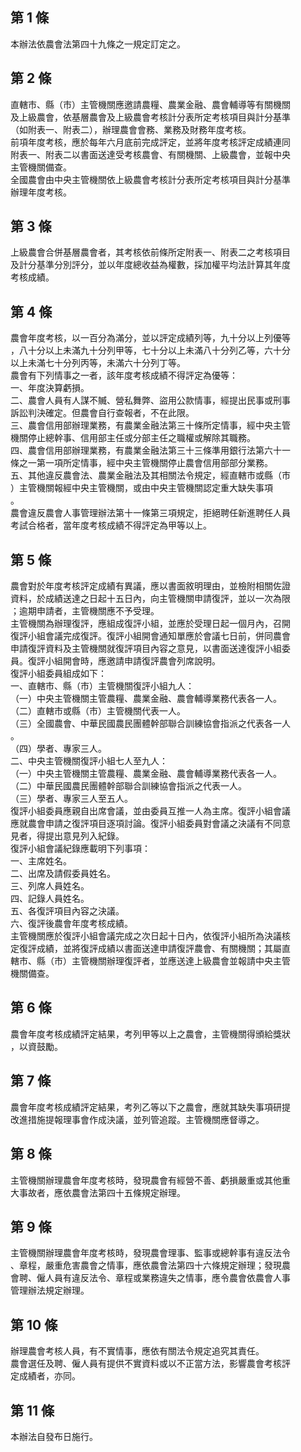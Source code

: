 第 1 條
-------
本辦法依農會法第四十九條之一規定訂定之。

第 2 條
-------
直轄市、縣（市）主管機關應邀請農糧、農業金融、農會輔導等有關機關  
及上級農會，依基層農會及上級農會考核計分表所定考核項目與計分基準  
（如附表一、附表二），辦理農會會務、業務及財務年度考核。  
前項年度考核，應於每年六月底前完成評定，並將年度考核評定成績連同  
附表一、附表二以書面送達受考核農會、有關機關、上級農會，並報中央  
主管機關備查。  
全國農會由中央主管機關依上級農會考核計分表所定考核項目與計分基準  
辦理年度考核。

第 3 條
-------
上級農會合併基層農會者，其考核依前條所定附表一、附表二之考核項目  
及計分基準分別評分，並以年度總收益為權數，採加權平均法計算其年度  
考核成績。

第 4 條
-------
農會年度考核，以一百分為滿分，並以評定成績列等，九十分以上列優等  
，八十分以上未滿九十分列甲等，七十分以上未滿八十分列乙等，六十分  
以上未滿七十分列丙等，未滿六十分列丁等。  
農會有下列情事之一者，該年度考核成績不得評定為優等：  
一、年度決算虧損。  
二、農會人員有人謀不贓、營私舞弊、盜用公款情事，經提出民事或刑事  
    訴訟判決確定。但農會自行查報者，不在此限。  
三、農會信用部辦理業務，有農業金融法第三十條所定情事，經中央主管  
    機關停止總幹事、信用部主任或分部主任之職權或解除其職務。  
四、農會信用部辦理業務，有農業金融法第三十三條準用銀行法第六十一  
    條之一第一項所定情事，經中央主管機關停止農會信用部部分業務。  
五、其他違反農會法、農業金融法及其相關法令規定，經直轄市或縣（市  
    ）主管機關報經中央主管機關，或由中央主管機關認定重大缺失事項  
    。  
農會違反農會人事管理辦法第十一條第三項規定，拒絕聘任新進聘任人員  
考試合格者，當年度考核成績不得評定為甲等以上。

第 5 條
-------
農會對於年度考核評定成績有異議，應以書面敘明理由，並檢附相關佐證  
資料，於成績送達之日起十五日內，向主管機關申請復評，並以一次為限  
；逾期申請者，主管機關應不予受理。  
主管機關為辦理復評，應組成復評小組，並應於受理日起一個月內，召開  
復評小組會議完成復評。復評小組開會通知單應於會議七日前，併同農會  
申請復評資料及主管機關就復評項目內容之意見，以書面送達復評小組委  
員。復評小組開會時，應邀請申請復評農會列席說明。  
復評小組委員組成如下：  
一、直轄市、縣（市）主管機關復評小組九人：  
（一）中央主管機關主管農糧、農業金融、農會輔導業務代表各一人。  
（二）直轄市或縣（市）主管機關代表一人。  
（三）全國農會、中華民國農民團體幹部聯合訓練協會指派之代表各一人  
      。  
（四）學者、專家三人。  
二、中央主管機關復評小組七人至九人：  
（一）中央主管機關主管農糧、農業金融、農會輔導業務代表各一人。  
（二）中華民國農民團體幹部聯合訓練協會指派之代表一人。  
（三）學者、專家三人至五人。  
復評小組委員應親自出席會議，並由委員互推一人為主席。復評小組會議  
應就農會申請之復評項目逐項討論。復評小組委員對會議之決議有不同意  
見者，得提出意見列入紀錄。  
復評小組會議紀錄應載明下列事項：  
一、主席姓名。  
二、出席及請假委員姓名。  
三、列席人員姓名。  
四、記錄人員姓名。  
五、各復評項目內容之決議。  
六、復評後農會年度考核成績。  
主管機關應於復評小組會議完成之次日起十日內，依復評小組所為決議核  
定復評成績，並將復評成績以書面送達申請復評農會、有關機關；其屬直  
轄市、縣（市）主管機關辦理復評者，並應送達上級農會並報請中央主管  
機關備查。

第 6 條
-------
農會年度考核成績評定結果，考列甲等以上之農會，主管機關得頒給獎狀  
，以資鼓勵。

第 7 條
-------
農會年度考核成績評定結果，考列乙等以下之農會，應就其缺失事項研提  
改進措施提報理事會作成決議，並列管追蹤。主管機關應督導之。

第 8 條
-------
主管機關辦理農會年度考核時，發現農會有經營不善、虧損嚴重或其他重  
大事故者，應依農會法第四十五條規定辦理。

第 9 條
-------
主管機關辦理農會年度考核時，發現農會理事、監事或總幹事有違反法令  
、章程，嚴重危害農會之情事，應依農會法第四十六條規定辦理；發現農  
會聘、僱人員有違反法令、章程或業務違失之情事，應令農會依農會人事  
管理辦法規定辦理。

第 10 條
--------
辦理農會考核人員，有不實情事，應依有關法令規定追究其責任。  
農會選任及聘、僱人員有提供不實資料或以不正當方法，影響農會考核評  
定成績者，亦同。

第 11 條
--------
本辦法自發布日施行。

